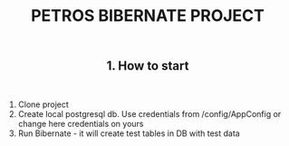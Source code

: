 <h1 id="head-id" style="text-align: center">PETROS BIBERNATE PROJECT</h1>

<h2 id="introduction-id" style="text-align: center; line-height: 4">1. How to start</h2>

1. Clone project
2. Create local postgresql db. Use credentials from /config/AppConfig or change here credentials on yours
3. Run Bibernate - it will create test tables in DB with test data